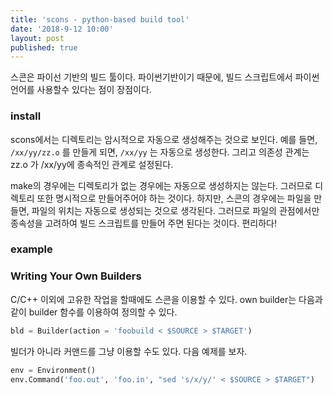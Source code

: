 ```yaml
---
title: 'scons - python-based build tool'
date: '2018-9-12 10:00'
layout: post
published: true
---
```


스콘은 파이선 기반의 빌드 툴이다. 파이썬기반이기 때문에, 빌드 스크립트에서 파이썬 언어를 사용할수 있다는 점이 장점이다. 

### install 

scons에서는 디렉토리는 암시적으로 자동으로 생성해주는 것으로 보인다. 예를 들면, `/xx/yy/zz.o` 를 만들게 되면, `/xx/yy` 는 자동으로 생성한다. 그리고 의존성 관계는 zz.o 가 /xx/yy에 종속적인 관계로 설정된다. 

make의 경우에는 디렉토리가 없는 경우에는 자동으로 생성하지는 않는다. 그러므로 디렉토리 또한 명시적으로 만들어주어야 하는 것이다. 하지만, 스콘의 경우에는 파일을 만들면, 파일의 위치는 자동으로 생성되는 것으로 생각된다. 그러므로 파일의 관점에서만 종속성을 고려하여 빌드 스크립트를 만들어 주면 된다는 것이다. 편리하다! 

### example 

### Writing Your Own Builders 

C/C++ 이외에 고유한 작업을 할때에도 스콘을 이용할 수 있다. own builder는 다음과 같이 builder 함수를 이용하여 정의할 수 있다.
	
```python 
bld = Builder(action = 'foobuild < $SOURCE > $TARGET')
```

빌더가 아니라 커맨드를 그냥 이용할 수도 있다. 다음 예제를 보자. 
```python 
env = Environment()
env.Command('foo.out', 'foo.in', "sed 's/x/y/' < $SOURCE > $TARGET")
```

